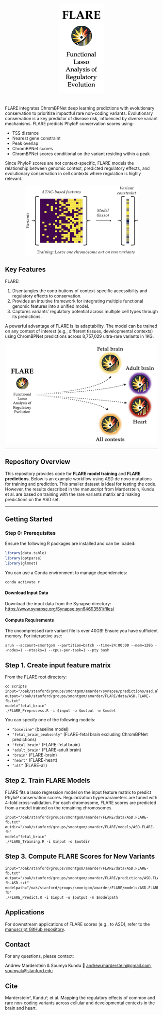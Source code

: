<div align="center">
  <img src="img/FLARE_logo_text.png" alt="FLARE_logo_text" width="150">
</div>

# 

FLARE integrates ChromBPNet deep learning predictions with evolutionary conservation to prioritize impactful rare non-coding variants. Evolutionary conservation is a key predictor of disease risk, influenced by diverse variant mechanisms. FLARE predicts PhyloP conservation scores using:

- TSS distance
- Nearest gene constraint
- Peak overlap
- ChromBPNet scores
- ChromBPNet scores conditional on the variant residing within a peak

Since PhyloP scores are not context-specific, FLARE models the relationship between genomic context, predicted regulatory effects, and evolutionary conservation in cell contexts where regulation is highly relevant.

<div align="center">
  <img src="img/FLARE_schematic_2.png" alt="FLARE Schematic2" width="375">
</div>

## Key Features

FLARE:
1. Disentangles the contributions of context-specific accessibility and regulatory effects to conservation.
2. Provides an intuitive framework for integrating multiple functional genomic features into a unified model.
3. Captures variants’ regulatory potential across multiple cell types through its predictions.

A powerful advantage of FLARE is its adaptability. The model can be trained on any context of interest (e.g., different tissues, developmental contexts) using ChromBPNet predictions across 8,757,029 ultra-rare variants in 1KG.

<div align="center">
  <img src="img/FLARE_schematic_1.png" alt="FLARE Schematic1" width="500">
</div>

---

## Repository Overview

This repository provides code for **FLARE model training** and **FLARE predictions**. Below is an example workflow using ASD de novo mutations for training and prediction. This smaller dataset is ideal for testing the code. However, the results described in the manuscript from Marderstein, Kundu et al. are based on training with the rare variants matrix and making predictions on the ASD set.

---

## Getting Started

### Step 0: Prerequisites

Ensure the following R packages are installed and can be loaded:

```R
library(data.table)
library(optparse)
library(glmnet)
```

You can use a Conda environment to manage dependencies:

```
conda activate r
```

#### Download Input Data

Download the input data from the Synapse directory: https://www.synapse.org/Synapse:syn64693551/files/ 

#### Compute Requirements

The uncompressed rare variant file is over 40GB! Ensure you have sufficient memory. For interactive use:

```
srun --account=smontgom --partition=batch --time=24:00:00 --mem=128G --nodes=1 --ntasks=1 --cpus-per-task=1 --pty bash
```

## Step 1. Create input feature matrix

From the FLARE root directory:


```
cd scripts
input="/oak/stanford/groups/smontgom/amarder/synapse/predictions/asd.all_dataset.K562_bias.annot2.txt.gz"
output="/oak/stanford/groups/smontgom/amarder/FLARE/data/ASD.FLARE-fb.txt"
model="fetal_brain"
./FLARE_Preprocess.R -i $input -o $output -m $model
```

You can specify one of the following models:

- `"baseline"` (baseline model)
- `"fetal_brain_peaksonly"` (FLARE-fetal brain excluding ChromBPNet predictions)
- `"fetal_brain"` (FLARE-fetal brain)
- `"adult_brain"` (FLARE-adult brain)
- `"brain"` (FLARE-brain)
- `"heart"` (FLARE-heart)
- `"all"` (FLARE-all)

## Step 2. Train FLARE Models

FLARE fits a lasso regression model on the input feature matrix to predict PhyloP conservation scores. Regularization hyperparameters are tuned with 4-fold cross-validation. For each chromosome, FLARE scores are predicted from a model trained on the remaining chromosomes.

```
input="/oak/stanford/groups/smontgom/amarder/FLARE/data/ASD.FLARE-fb.txt"
outdir="/oak/stanford/groups/smontgom/amarder/FLARE/models/ASD.FLARE-fb"
model="fetal_brain"
./FLARE_Training.R -i $input -o $outdir
```

## Step 3. Compute FLARE Scores for New Variants

```
input="/oak/stanford/groups/smontgom/amarder/FLARE/data/ASD.FLARE-fb.txt"
output="/oak/stanford/groups/smontgom/amarder/FLARE/predictions/ASD.FLARE-fb.ASD.txt"
modelpath="/oak/stanford/groups/smontgom/amarder/FLARE/models/ASD.FLARE-fb"
./FLARE_Predict.R -i $input -o $output -m $modelpath
```

## Applications

For downstream applications of FLARE scores (e.g., to ASD), refer to the [manuscript GitHub repository](https://github.com/kundajelab/neuro-variants/).

## Contact

For any questions, please contact:

Andrew Marderstein & Soumya Kundu 📧 andrew.marderstein@gmail.com, soumyak@stanford.edu

## Cite

Marderstein^, Kundu^, et al. Mapping the regulatory effects of common and rare non-coding variants across cellular and developmental contexts in the brain and heart.
